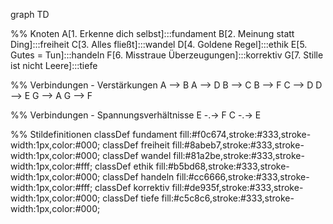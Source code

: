 graph TD

%% Knoten
A[1. Erkenne dich selbst]:::fundament
B[2. Meinung statt Ding]:::freiheit
C[3. Alles fließt]:::wandel
D[4. Goldene Regel]:::ethik
E[5. Gutes = Tun]:::handeln
F[6. Misstraue Überzeugungen]:::korrektiv
G[7. Stille ist nicht Leere]:::tiefe

%% Verbindungen - Verstärkungen
A --> B
A --> D
B --> C
B --> F
C --> D
D --> E
G --> A
G --> F

%% Verbindungen - Spannungsverhältnisse
E -.-> F
C -.-> E

%% Stildefinitionen
classDef fundament fill:#f0c674,stroke:#333,stroke-width:1px,color:#000;
classDef freiheit fill:#8abeb7,stroke:#333,stroke-width:1px,color:#000;
classDef wandel fill:#81a2be,stroke:#333,stroke-width:1px,color:#fff;
classDef ethik fill:#b5bd68,stroke:#333,stroke-width:1px,color:#000;
classDef handeln fill:#cc6666,stroke:#333,stroke-width:1px,color:#fff;
classDef korrektiv fill:#de935f,stroke:#333,stroke-width:1px,color:#000;
classDef tiefe fill:#c5c8c6,stroke:#333,stroke-width:1px,color:#000;